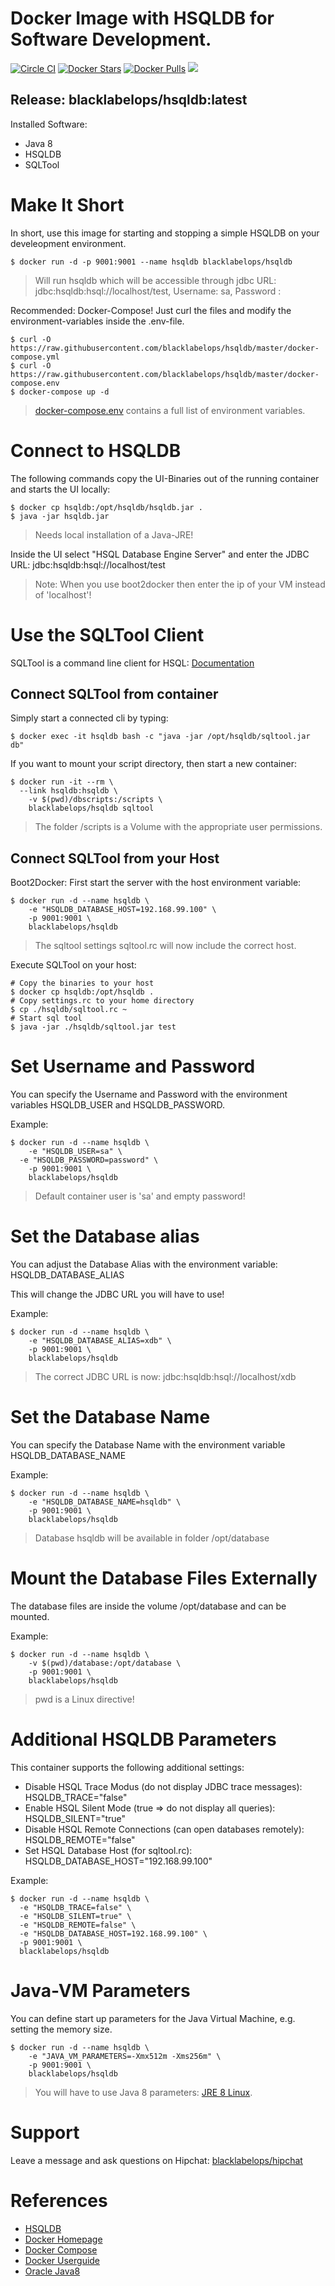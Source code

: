 # Docker Image with HSQLDB for Software Development.

[![Circle CI](https://circleci.com/gh/blacklabelops/hsqldb/tree/master.svg?style=shield)](https://circleci.com/gh/blacklabelops/hsqldb/tree/master) [![Docker Stars](https://img.shields.io/docker/stars/blacklabelops/hsqldb.svg)](https://hub.docker.com/r/blacklabelops/hsqldb/) [![Docker Pulls](https://img.shields.io/docker/pulls/blacklabelops/hsqldb.svg)](https://hub.docker.com/r/blacklabelops/hsqldb/)
[![](https://badge.imagelayers.io/blacklabelops/hsqldb:latest.svg)](https://imagelayers.io/?images=blacklabelops/hsqldb:latest 'Get your own badge on imagelayers.io')

## Release: blacklabelops/hsqldb:latest

Installed Software:

  * Java 8
  * HSQLDB
  * SQLTool

# Make It Short

In short, use this image for starting and stopping a simple HSQLDB on your develeopment
environment.

~~~~
$ docker run -d -p 9001:9001 --name hsqldb blacklabelops/hsqldb
~~~~

> Will run hsqldb which will be accessible through jdbc URL: jdbc:hsqldb:hsql://localhost/test, Username: sa, Password :

Recommended: Docker-Compose! Just curl the files and modify the environment-variables inside
the .env-file.

~~~~
$ curl -O https://raw.githubusercontent.com/blacklabelops/hsqldb/master/docker-compose.yml
$ curl -O https://raw.githubusercontent.com/blacklabelops/hsqldb/master/docker-compose.env
$ docker-compose up -d
~~~~

> [docker-compose.env](https://github.com/blacklabelops/hsqldb/blob/master/docker-compose.env) contains a full list of environment variables.

# Connect to HSQLDB

The following commands copy the UI-Binaries out of the running container and starts the UI locally:

~~~~
$ docker cp hsqldb:/opt/hsqldb/hsqldb.jar .
$ java -jar hsqldb.jar
~~~~

> Needs local installation of a Java-JRE!

Inside the UI select "HSQL Database Engine Server" and enter the JDBC URL: jdbc:hsqldb:hsql://localhost/test

> Note: When you use boot2docker then enter the ip of your VM instead of 'localhost'!

# Use the SQLTool Client

SQLTool is a command line client for HSQL: [Documentation](http://hsqldb.org/doc/2.0/util-guide/sqltool-chapt.html)

## Connect SQLTool from container

Simply start a connected cli by typing:

~~~~
$ docker exec -it hsqldb bash -c "java -jar /opt/hsqldb/sqltool.jar db"
~~~~

If you want to mount your script directory, then start a new container:

~~~~
$ docker run -it --rm \
  --link hsqldb:hsqldb \
	-v $(pwd)/dbscripts:/scripts \
	blacklabelops/hsqldb sqltool
~~~~

> The folder /scripts is a Volume with the appropriate user permissions.

## Connect SQLTool from your Host

Boot2Docker: First start the server with the host environment variable:

~~~~
$ docker run -d --name hsqldb \
	-e "HSQLDB_DATABASE_HOST=192.168.99.100" \
	-p 9001:9001 \
	blacklabelops/hsqldb
~~~~

> The sqltool settings sqltool.rc will now include the correct host.

Execute SQLTool on your host:

~~~~
# Copy the binaries to your host
$ docker cp hsqldb:/opt/hsqldb .
# Copy settings.rc to your home directory
$ cp ./hsqldb/sqltool.rc ~
# Start sql tool
$ java -jar ./hsqldb/sqltool.jar test
~~~~

# Set Username and Password

You can specify the Username and Password with the environment variables HSQLDB_USER and HSQLDB_PASSWORD.

Example:

~~~~
$ docker run -d --name hsqldb \
	-e "HSQLDB_USER=sa" \
  -e "HSQLDB_PASSWORD=password" \
	-p 9001:9001 \
	blacklabelops/hsqldb
~~~~

> Default container user is 'sa' and empty password!

# Set the Database alias

You can adjust the Database Alias with the environment variable: HSQLDB_DATABASE_ALIAS

This will change the JDBC URL you will have to use!

Example:

~~~~
$ docker run -d --name hsqldb \
	-e "HSQLDB_DATABASE_ALIAS=xdb" \
	-p 9001:9001 \
	blacklabelops/hsqldb
~~~~

> The correct JDBC URL is now: jdbc:hsqldb:hsql://localhost/xdb

# Set the Database Name

You can specify the Database Name with the environment variable HSQLDB_DATABASE_NAME

Example:

~~~~
$ docker run -d --name hsqldb \
	-e "HSQLDB_DATABASE_NAME=hsqldb" \
	-p 9001:9001 \
	blacklabelops/hsqldb
~~~~

> Database hsqldb will be available in folder /opt/database

# Mount the Database Files Externally

The database files are inside the volume /opt/database and can be mounted.

Example:

~~~~
$ docker run -d --name hsqldb \
	-v $(pwd)/database:/opt/database \
	-p 9001:9001 \
	blacklabelops/hsqldb
~~~~

> pwd is a Linux directive!

# Additional HSQLDB Parameters

This container supports the following additional settings:

* Disable HSQL Trace Modus (do not display JDBC trace messages): HSQLDB_TRACE="false"
* Enable HSQL Silent Mode (true => do not display all queries): HSQLDB_SILENT="true"
* Disable HSQL Remote Connections (can open databases remotely): HSQLDB_REMOTE="false"
* Set HSQL Database Host (for sqltool.rc): HSQLDB_DATABASE_HOST="192.168.99.100"

Example:

~~~~
$ docker run -d --name hsqldb \
  -e "HSQLDB_TRACE=false" \
  -e "HSQLDB_SILENT=true" \
  -e "HSQLDB_REMOTE=false" \
  -e "HSQLDB_DATABASE_HOST=192.168.99.100" \
  -p 9001:9001 \
  blacklabelops/hsqldb
~~~~

# Java-VM Parameters

You can define start up parameters for the Java Virtual Machine, e.g. setting the memory size.

~~~~
$ docker run -d --name hsqldb \
	-e "JAVA_VM_PARAMETERS=-Xmx512m -Xms256m" \
	-p 9001:9001 \
	blacklabelops/hsqldb
~~~~

> You will have to use Java 8 parameters: [JRE 8 Linux](http://docs.oracle.com/javase/8/docs/technotes/tools/unix/java.html).

# Support

Leave a message and ask questions on Hipchat: [blacklabelops/hipchat](http://support.blacklabelops.com)

# References

* [HSQLDB](http://hsqldb.org/)
* [Docker Homepage](https://www.docker.com/)
* [Docker Compose](https://docs.docker.com/compose/)
* [Docker Userguide](https://docs.docker.com/userguide/)
* [Oracle Java8](https://java.com/de/download/)
